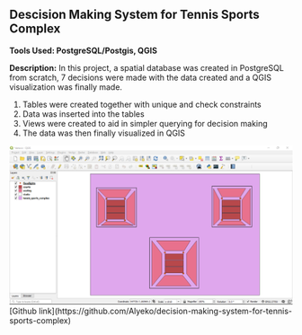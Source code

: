## Descision Making System for Tennis Sports Complex
**Tools Used: PostgreSQL/Postgis, QGIS** 

**Description:** 
In this project, a spatial database was created in PostgreSQL from scratch, 7 decisions were made with the data created and a QGIS visualization was finally made.

1. Tables were created together with unique and check constraints <br/>
2. Data was inserted into the tables <br/>
3. Views were created to aid in simpler querying for decision making <br/>
4. The data was then finally visualized in QGIS <br/>

<img src="images/QGIS screenshot showing the 5 layers.png?raw=true"/>
[Github link](https://github.com/Alyeko/decision-making-system-for-tennis-sports-complex)
